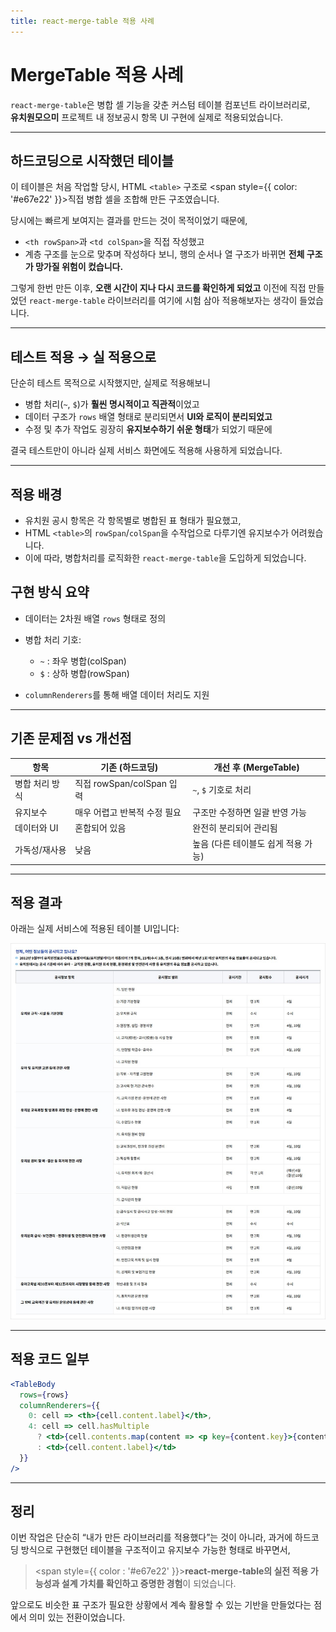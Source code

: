 ```yaml
---
title: react-merge-table 적용 사례
---
```


# MergeTable 적용 사례

`react-merge-table`은 병합 셀 기능을 갖춘 커스텀 테이블 컴포넌트 라이브러리로, <br/>
**유치원모으미** 프로젝트 내 정보공시 항목 UI 구현에 실제로 적용되었습니다.

---

## 하드코딩으로 시작했던 테이블

이 테이블은 처음 작업할 당시, HTML `<table>` 구조로 <span style={{ color: '#e67e22' }}>직접 병합 셀을 조합해 만든 구조</span>였습니다.

당시에는 빠르게 보여지는 결과를 만드는 것이 목적이었기 때문에,

* `<th rowSpan>`과 `<td colSpan>`을 직접 작성했고
* 계층 구조를 눈으로 맞추며 작성하다 보니, 행의 순서나 열 구조가 바뀌면 **전체 구조가 망가질 위험이 컸습니다.**

그렇게 한번 만든 이후, **오랜 시간이 지나 다시 코드를 확인하게 되었고**
이전에 직접 만들었던 `react-merge-table` 라이브러리를 여기에 시험 삼아 적용해보자는 생각이 들었습니다.

---

## 테스트 적용 → 실 적용으로

단순히 테스트 목적으로 시작했지만, 실제로 적용해보니

* 병합 처리(`~`, `$`)가 **훨씬 명시적이고 직관적**이었고
* 데이터 구조가 `rows` 배열 형태로 분리되면서 **UI와 로직이 분리되었고**
* 수정 및 추가 작업도 굉장히 **유지보수하기 쉬운 형태**가 되었기 때문에

결국 테스트만이 아니라 실제 서비스 화면에도 적용해 사용하게 되었습니다.

---

## 적용 배경

* 유치원 공시 항목은 각 항목별로 병합된 표 형태가 필요했고,
* HTML `<table>`의 `rowSpan`/`colSpan`을 수작업으로 다루기엔 유지보수가 어려웠습니다.
* 이에 따라, 병합처리를 로직화한 `react-merge-table`을 도입하게 되었습니다.

## 구현 방식 요약

* 데이터는 2차원 배열 `rows` 형태로 정의
* 병합 처리 기호:

  * `~` : 좌우 병합(colSpan)
  * `$` : 상하 병합(rowSpan)
* `columnRenderers`를 통해 배열 데이터 처리도 지원

---

## 기존 문제점 vs 개선점

| 항목       | 기존 (하드코딩)             | 개선 후 (MergeTable)     |
| -------- | --------------------- | --------------------- |
| 병합 처리 방식 | 직접 rowSpan/colSpan 입력 | `~`, `$` 기호로 처리       |
| 유지보수     | 매우 어렵고 반복적 수정 필요      | 구조만 수정하면 일괄 반영 가능     |
| 데이터와 UI  | 혼합되어 있음               | 완전히 분리되어 관리됨          |
| 가독성/재사용  | 낮음                    | 높음 (다른 테이블도 쉽게 적용 가능) |

---

## 적용 결과

아래는 실제 서비스에 적용된 테이블 UI입니다:

![공시항목 테이블 예시](/img/kinder-moumi/table-01.JPG)

---

## 적용 코드 일부

```jsx
<TableBody
  rows={rows}
  columnRenderers={{
    0: cell => <th>{cell.content.label}</th>,
    4: cell => cell.hasMultiple
      ? <td>{cell.contents.map(content => <p key={content.key}>{content.label}</p>)}</td>
      : <td>{cell.content.label}</td>
  }}
/>
```

---

## 정리

이번 작업은 단순히 “내가 만든 라이브러리를 적용했다”는 것이 아니라,
과거에 하드코딩 방식으로 구현했던 테이블을 구조적이고 유지보수 가능한 형태로 바꾸면서,

> <span style={{ color : '#e67e22' }}>**react-merge-table의 실전 적용 가능성과 설계 가치를 확인하고 증명한 경험**</span>이 되었습니다.

앞으로도 비슷한 표 구조가 필요한 상황에서 계속 활용할 수 있는 기반을 만들었다는 점에서 의미 있는 전환이었습니다.
